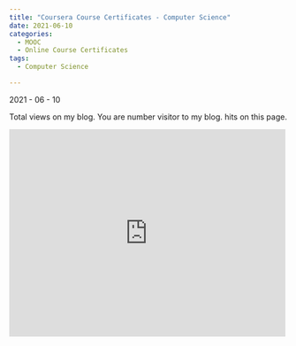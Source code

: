 ```yaml
---
title: "Coursera Course Certificates - Computer Science"
date: 2021-06-10
categories:
  - MOOC
  - Online Course Certificates
tags:
  - Computer Science

---
```


2021 - 06 - 10

<script async src="//busuanzi.ibruce.info/busuanzi/2.3/busuanzi.pure.mini.js"></script>

<span id="busuanzi_container_site_pv">
    Total <span id="busuanzi_value_site_pv"></span> views on my blog.
</span>

<span id="busuanzi_container_site_uv">
  You are number <span id="busuanzi_value_site_uv"></span> visitor to my blog.
</span>

<span id="busuanzi_container_page_pv">
  <span id="busuanzi_value_page_pv"></span> hits on this page.
</span>

<script type="text/javascript" async src="https://cdn.mathjax.org/mathjax/latest/MathJax.js?config=TeX-MML-AM_CHTML"> </script>


<embed src="https://github.com/junfanz1/junfanz1.github.io/files/6634083/FinancialRegines__Zeileis.pdf" width="500" height="375" 
 type="application/pdf">

